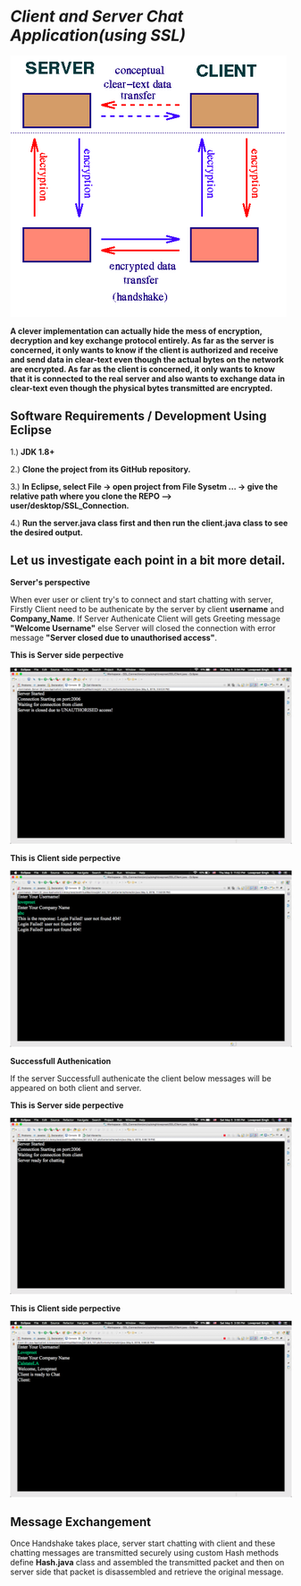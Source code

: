 # *Client and Server Chat Application(using SSL)*

![Project Logo](https://github.com/loveshah751/Client_Server-SSL-/blob/master/images/seo.png)

**A clever implementation can actually hide the mess of encryption, decryption and key exchange protocol entirely. As far as the server is concerned, it only wants to know if the client is authorized and receive and send data in clear-text even though the actual bytes on the network are encrypted. As far as the client is concerned, it only wants to know that it is connected to the real server and also wants to exchange data in clear-text even though the physical bytes transmitted are encrypted.**

## Software Requirements / Development Using Eclipse
1.) **JDK 1.8+**

2.) **Clone the project from its GitHub repository.**

3.) **In Eclipse, select File -> open project from File Sysetm ... -> give the relative path where you clone the REPO --> user/desktop/SSL_Connection.**

4.) **Run the server.java class first and then run the client.java class to see the desired output.**



## Let us investigate each point in a bit more detail.

**Server's perspective** 

When ever user or client try's to connect and start chatting with server, Firstly Client need to be authenicate by the server by client **username** and **Company_Name**. If Server Authenicate Client will gets Greeting message **"Welcome Username"** else Server will closed the connection with error message **"Server closed due to unauthorised access"**.

**This is Server side perpective**

![MacDown logo](https://github.com/loveshah751/Client_Server-SSL-/blob/master/images/error_server.png)

**This is Client side perpective**

![MacDown logo](https://github.com/loveshah751/Client_Server-SSL-/blob/master/images/error_client.png)

**Successfull Authenication**

If the server Successfull authenicate the client below messages will be appeared on both client and server. 

**This is Server side perpective**

![MacDown logo](https://github.com/loveshah751/Client_Server-SSL-/blob/master/images/authorise_server.png)

**This is Client side perpective**

![MacDown logo](https://github.com/loveshah751/Client_Server-SSL-/blob/master/images/authorise_client.png)


## Message Exchangement 

Once Handshake takes place, server start chatting with client and these chatting messages are transmitted securely using custom Hash methods define **Hash.java** class and assembled the transmitted packet and then on server side that packet is disassembled and retrieve the original message.








